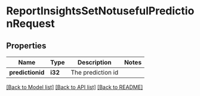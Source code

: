 # ReportInsightsSetNotusefulPredictionRequest

## Properties

Name | Type | Description | Notes
------------ | ------------- | ------------- | -------------
**predictionid** | **i32** | The prediction id | 

[[Back to Model list]](../README.md#documentation-for-models) [[Back to API list]](../README.md#documentation-for-api-endpoints) [[Back to README]](../README.md)


